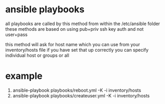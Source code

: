 # ansible playbooks

all playbooks are called by this method from within the /etc/ansible folder
these methods are based on using pub+priv ssh key auth and not user+pass

this method will ask for host name which you can use from your inventory/hosts file if you have set that up correctly
you can specify individual host or groups or all

# example
1. ansible-playbook playbooks/reboot.yml -K -i inventory/hosts
2. ansible-playbook playbooks/createuser.yml -K -i inventory/hosts
